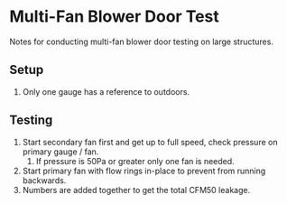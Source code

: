 # Multi-Fan Blower Door Test

Notes for conducting multi-fan blower door testing on large structures.

## Setup

1. Only one gauge has a reference to outdoors.

## Testing

1. Start secondary fan first and get up to full speed, check pressure on
   primary gauge / fan.
    1. If pressure is 50Pa or greater only one fan is needed.
1. Start primary fan with flow rings in-place to prevent from running backwards.
1. Numbers are added together to get the total CFM50 leakage.

